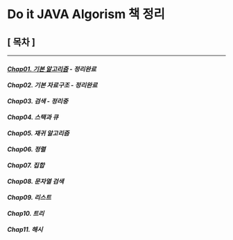 <h1>Do it JAVA Algorism 책 정리</h1>


<h2>[ 목차 ]</h2>
<hr>
<h5>
<a href="https://github.com/taehyundev/Java_Algorithm/tree/master/Chap01/">Chap01. 기본 알고리즘</a> - 정리완료<br><br>
Chap02. 기본 자료구조 - 정리완료<br><br>
Chap03. 검색 - 정리중<br><br>
Chap04. 스택과 큐<br><br>
Chap05. 재귀 알고리즘<br><br>
Chap06. 정렬<br><br>
Chap07. 집합<br><br>
Chap08. 문자열 검색<br><br>
Chap09. 리스트<br><br>
Chap10. 트리<br><br>
Chap11. 해시<br><br>
</h5>
